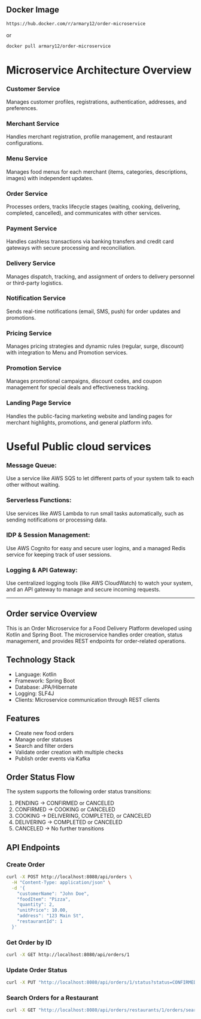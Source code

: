 ## Docker Image
```bash
https://hub.docker.com/r/armary12/order-microservice
```
or
```bash
docker pull armary12/order-microservice
```

# Microservice Architecture Overview


### Customer Service
Manages customer profiles, registrations, authentication, addresses, and preferences.

### Merchant Service
Handles merchant registration, profile management, and restaurant configurations.

### Menu Service
Manages food menus for each merchant (items, categories, descriptions, images) with independent updates.

### Order Service
Processes orders, tracks lifecycle stages (waiting, cooking, delivering, completed, cancelled), and communicates with other services.

### Payment Service
Handles cashless transactions via banking transfers and credit card gateways with secure processing and reconciliation.

### Delivery Service
Manages dispatch, tracking, and assignment of orders to delivery personnel or third-party logistics.

### Notification Service
Sends real-time notifications (email, SMS, push) for order updates and promotions.

### Pricing Service
Manages pricing strategies and dynamic rules (regular, surge, discount) with integration to Menu and Promotion services.

### Promotion Service
Manages promotional campaigns, discount codes, and coupon management for special deals and effectiveness tracking.

### Landing Page Service
Handles the public-facing marketing website and landing pages for merchant highlights, promotions, and general platform info.

# Useful Public cloud services

### Message Queue:
Use a service like AWS SQS to let different parts of your system talk to each other without waiting.

### Serverless Functions:
Use services like AWS Lambda to run small tasks automatically, such as sending notifications or processing data.

### IDP & Session Management:
Use AWS Cognito for easy and secure user logins, and a managed Redis service for keeping track of user sessions.

### Logging & API Gateway:
Use centralized logging tools (like AWS CloudWatch) to watch your system, and an API gateway to manage and secure incoming requests.

---

## Order service Overview
This is an Order Microservice for a Food Delivery Platform developed using Kotlin and Spring Boot. The microservice handles order creation, status management, and provides REST endpoints for order-related operations.

## Technology Stack
- Language: Kotlin
- Framework: Spring Boot
- Database: JPA/Hibernate
- Logging: SLF4J
- Clients: Microservice communication through REST clients

## Features
- Create new food orders
- Manage order statuses
- Search and filter orders
- Validate order creation with multiple checks
- Publish order events via Kafka

## Order Status Flow
The system supports the following order status transitions:
1. PENDING → CONFIRMED or CANCELED
2. CONFIRMED → COOKING or CANCELED
3. COOKING → DELIVERING, COMPLETED, or CANCELED
4. DELIVERING → COMPLETED or CANCELED
5. CANCELED → No further transitions

## API Endpoints

### Create Order
```bash
curl -X POST http://localhost:8080/api/orders \
  -H "Content-Type: application/json" \
  -d '{
    "customerName": "John Doe",
    "foodItem": "Pizza",
    "quantity": 2,
    "unitPrice": 10.00,
    "address": "123 Main St",
    "restaurantId": 1
  }'
```

### Get Order by ID
```bash
curl -X GET http://localhost:8080/api/orders/1
```

### Update Order Status
```bash
curl -X PUT "http://localhost:8080/api/orders/1/status?status=CONFIRMED"
```

### Search Orders for a Restaurant
```bash
curl -X GET "http://localhost:8080/api/orders/restaurants/1/orders/search?status=PENDING&page=0&size=10"
```
